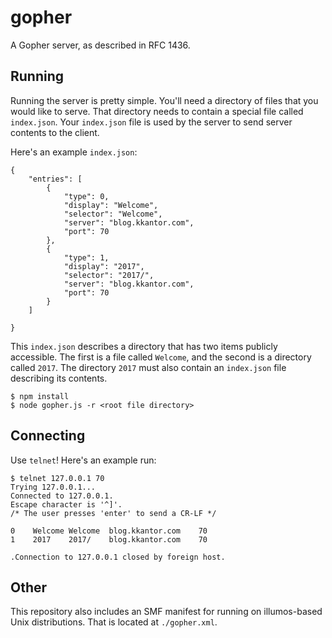 # gopher
A Gopher server, as described in RFC 1436.

## Running
Running the server is pretty simple. You'll need a directory
of files that you would like to serve. That directory needs to contain a
special file called `index.json`. Your `index.json` file is used by the server
to send server contents to the client.

Here's an example `index.json`:
```
{
    "entries": [
        {
            "type": 0,
            "display": "Welcome",
            "selector": "Welcome",
            "server": "blog.kkantor.com",
            "port": 70
        },
        {
            "type": 1,
            "display": "2017",
            "selector": "2017/",
            "server": "blog.kkantor.com",
            "port": 70
        }
    ]

}
```
This `index.json` describes a directory that has two items publicly accessible.
The first is a file called `Welcome`, and the second is a directory called
`2017`. The directory `2017` must also contain an `index.json` file describing
its contents.

```
$ npm install
$ node gopher.js -r <root file directory>
```

## Connecting
Use `telnet`! Here's an example run:
```
$ telnet 127.0.0.1 70
Trying 127.0.0.1...
Connected to 127.0.0.1.
Escape character is '^]'.
/* The user presses 'enter' to send a CR-LF */

0    Welcome Welcome  blog.kkantor.com    70
1    2017    2017/    blog.kkantor.com    70

.Connection to 127.0.0.1 closed by foreign host.
```

## Other
This repository also includes an SMF manifest for running on illumos-based
Unix distributions. That is located at `./gopher.xml`.
